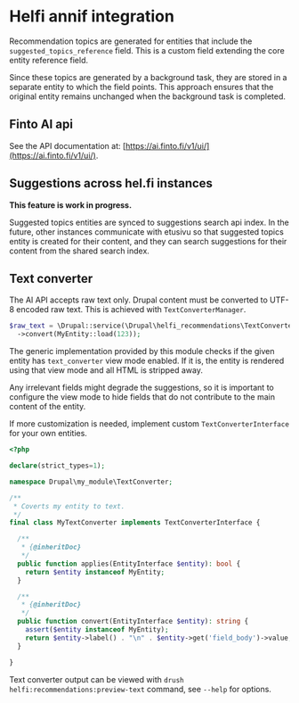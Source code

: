 # Helfi annif integration

Recommendation topics are generated for entities that include the `suggested_topics_reference` field. This is a custom
field extending the core entity reference field.

Since these topics are generated by a background task, they are stored in a separate entity to which the field points.
This approach ensures that the original entity remains unchanged when the background task is completed.

## Finto AI api

See the API documentation at: [https://ai.finto.fi/v1/ui/](https://ai.finto.fi/v1/ui/).

## Suggestions across hel.fi instances

**This feature is work in progress.**

Suggested topics entities are synced to suggestions search api index. In the future, other instances communicate with
etusivu so that suggested topics entity is created for their content, and they can search suggestions for their content
from the shared search index.

## Text converter

The AI API accepts raw text only. Drupal content must be converted to UTF-8 encoded raw text. This is achieved with
`TextConverterManager`.

```php
$raw_text = \Drupal::service(\Drupal\helfi_recommendations\TextConverter\TextConverterManager::class)
  ->convert(MyEntity::load(123));
```

The generic implementation provided by this module checks if the given entity has `text_converter` view mode enabled.
If it is, the entity is rendered using that view mode and all HTML is stripped away.

Any irrelevant fields might degrade the suggestions, so it is important to configure the view mode to hide fields that
do not contribute to the main content of the entity.

If more customization is needed, implement custom `TextConverterInterface` for your own entities.

```php
<?php

declare(strict_types=1);

namespace Drupal\my_module\TextConverter;

/**
 * Coverts my entity to text.
 */
final class MyTextConverter implements TextConverterInterface {

  /**
   * {@inheritDoc}
   */
  public function applies(EntityInterface $entity): bool {
    return $entity instanceof MyEntity;
  }

  /**
   * {@inheritDoc}
   */
  public function convert(EntityInterface $entity): string {
    assert($entity instanceof MyEntity);
    return $entity->label() . "\n" . $entity->get('field_body')->value;
  }

}

```

Text converter output can be viewed with `drush helfi:recommendations:preview-text` command, see `--help` for options.
